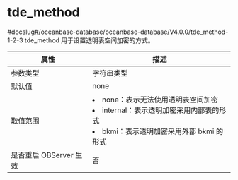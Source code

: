tde_method 
===============================
#docslug#/oceanbase-database/oceanbase-database/V4.0.0/tde_method-1-2-3
tde_method 用于设置透明表空间加密的方式。


|      **属性**      |                                                                                                **描述**                                                                                                |
|------------------|------------------------------------------------------------------------------------------------------------------------------------------------------------------------------------------------------|
| 参数类型             | 字符串类型                                                                                                                                                                                                |
| 默认值              | none                                                                                                                                                                                                 |
| 取值范围             | <li> none：表示无法使用透明表空间加密   <li> internal：表示透明加密采用内部表的形式   <li> bkmi：表示透明加密采用外部 bkmi 的形式    |
| 是否重启 OBServer 生效 | 否                                                                                                                                                                                                    |


